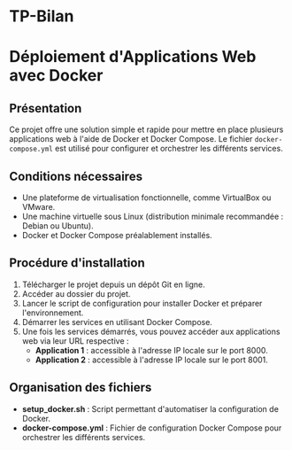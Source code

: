 # TP-Bilan
# Déploiement d'Applications Web avec Docker

## Présentation

Ce projet offre une solution simple et rapide pour mettre en place plusieurs applications web à l'aide de Docker et Docker Compose. Le fichier `docker-compose.yml` est utilisé pour configurer et orchestrer les différents services.

## Conditions nécessaires

- Une plateforme de virtualisation fonctionnelle, comme VirtualBox ou VMware.
- Une machine virtuelle sous Linux (distribution minimale recommandée : Debian ou Ubuntu).
- Docker et Docker Compose préalablement installés.

## Procédure d'installation

1. Télécharger le projet depuis un dépôt Git en ligne.
2. Accéder au dossier du projet.
3. Lancer le script de configuration pour installer Docker et préparer l'environnement.
4. Démarrer les services en utilisant Docker Compose.
5. Une fois les services démarrés, vous pouvez accéder aux applications web via leur URL respective :
   - **Application 1** : accessible à l'adresse IP locale sur le port 8000.
   - **Application 2** : accessible à l'adresse IP locale sur le port 8001.

## Organisation des fichiers

- **setup_docker.sh** : Script permettant d'automatiser la configuration de Docker.
- **docker-compose.yml** : Fichier de configuration Docker Compose pour orchestrer les différents services.
